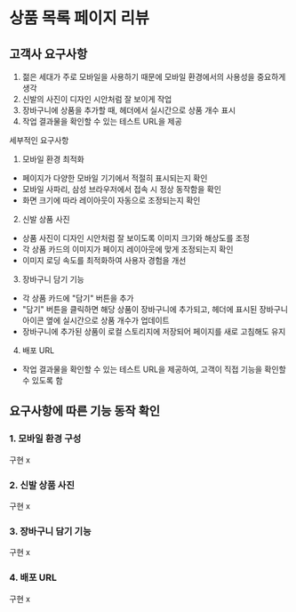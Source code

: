 # 상품 목록 페이지 리뷰

## 고객사 요구사항

1. 젊은 세대가 주로 모바일을 사용하기 때문에 모바일 환경에서의 사용성을 중요하게 생각
2. 신발의 사진이 디자인 시안처럼 잘 보이게 작업
3. 장바구니에 상품을 추가할 때, 헤더에서 실시간으로 상품 개수 표시
4. 작업 결과물을 확인할 수 있는 테스트 URL을 제공

세부적인 요구사항

1. 모바일 환경 최적화

 - 페이지가 다양한 모바일 기기에서 적절히 표시되는지 확인
 - 모바일 사파리, 삼성 브라우저에서 접속 시 정상 동작함을 확인
 - 화면 크기에 따라 레이아웃이 자동으로 조정되는지 확인

2. 신발 상품 사진

 - 상품 사진이 디자인 시안처럼 잘 보이도록 이미지 크기와 해상도를 조정
 - 각 상품 카드의 이미지가 페이지 레이아웃에 맞게 조정되는지 확인
 - 이미지 로딩 속도를 최적화하여 사용자 경험을 개선

3. 장바구니 담기 기능

 - 각 상품 카드에 "담기" 버튼을 추가
 - "담기" 버튼을 클릭하면 해당 상품이 장바구니에 추가되고, 헤더에 표시된 장바구니 아이콘 옆에 실시간으로 상품 개수가 업데이트
 - 장바구니에 추가된 상품이 로컬 스토리지에 저장되어 페이지를 새로 고침해도 유지

4. 배포 URL

 - 작업 결과물을 확인할 수 있는 테스트 URL을 제공하여, 고객이 직접 기능을 확인할 수 있도록 함

## 요구사항에 따른 기능 동작 확인

### 1. 모바일 환경 구성

구현 x

### 2. 신발 상품 사진

구현 x

### 3. 장바구니 담기 기능

구현 x

### 4. 배포 URL

구현 x
